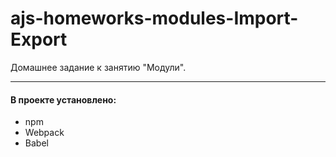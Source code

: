 # ajs-homeworks-modules-Import-Export

Домашнее задание к занятию "Модули".

***

#### В проекте установлено:

+ npm
+ Webpack 
+ Babel